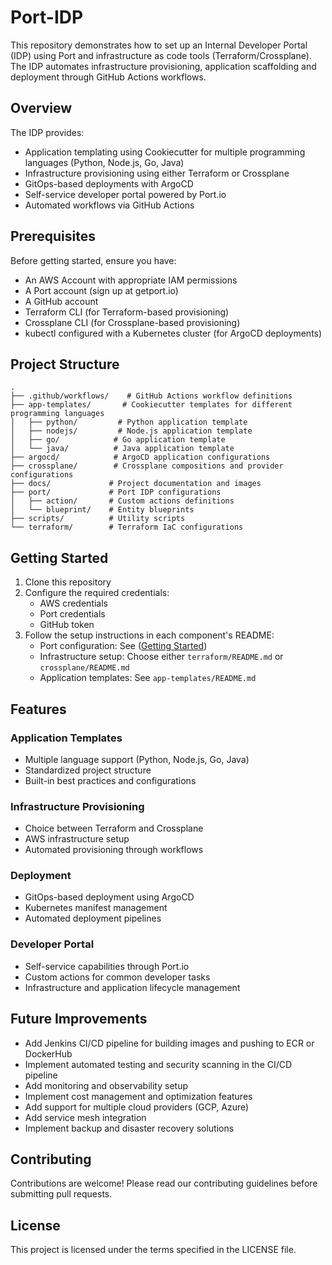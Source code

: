 # Port-IDP

This repository demonstrates how to set up an Internal Developer Portal (IDP) using Port and infrastructure as code tools (Terraform/Crossplane). The IDP automates infrastructure provisioning, application scaffolding and deployment through GitHub Actions workflows.

## Overview

The IDP provides:
- Application templating using Cookiecutter for multiple programming languages (Python, Node.js, Go, Java)
- Infrastructure provisioning using either Terraform or Crossplane
- GitOps-based deployments with ArgoCD
- Self-service developer portal powered by Port.io
- Automated workflows via GitHub Actions

## Prerequisites

Before getting started, ensure you have:

- An AWS Account with appropriate IAM permissions
- A Port account (sign up at getport.io)
- A GitHub account
- Terraform CLI (for Terraform-based provisioning)
- Crossplane CLI (for Crossplane-based provisioning)
- kubectl configured with a Kubernetes cluster (for ArgoCD deployments)

## Project Structure

```
.
├── .github/workflows/    # GitHub Actions workflow definitions
├── app-templates/       # Cookiecutter templates for different programming languages
│   ├── python/         # Python application template
│   ├── nodejs/         # Node.js application template
│   ├── go/            # Go application template
│   └── java/          # Java application template
├── argocd/            # ArgoCD application configurations
├── crossplane/        # Crossplane compositions and provider configurations
├── docs/             # Project documentation and images
├── port/             # Port IDP configurations
│   ├── action/       # Custom actions definitions
│   └── blueprint/    # Entity blueprints
├── scripts/          # Utility scripts
└── terraform/        # Terraform IaC configurations
```

## Getting Started

1. Clone this repository
2. Configure the required credentials:
   - AWS credentials
   - Port credentials
   - GitHub token
3. Follow the setup instructions in each component's README:
   - Port configuration: See ([Getting Started](https://docs.getport.io/quickstart))
   - Infrastructure setup: Choose either `terraform/README.md` or `crossplane/README.md`
   - Application templates: See `app-templates/README.md`

## Features

### Application Templates
- Multiple language support (Python, Node.js, Go, Java)
- Standardized project structure
- Built-in best practices and configurations

### Infrastructure Provisioning
- Choice between Terraform and Crossplane
- AWS infrastructure setup
- Automated provisioning through workflows

### Deployment
- GitOps-based deployment using ArgoCD
- Kubernetes manifest management
- Automated deployment pipelines

### Developer Portal
- Self-service capabilities through Port.io
- Custom actions for common developer tasks
- Infrastructure and application lifecycle management

## Future Improvements

- Add Jenkins CI/CD pipeline for building images and pushing to ECR or DockerHub
- Implement automated testing and security scanning in the CI/CD pipeline
- Add monitoring and observability setup
- Implement cost management and optimization features
- Add support for multiple cloud providers (GCP, Azure)
- Add service mesh integration
- Implement backup and disaster recovery solutions

## Contributing

Contributions are welcome! Please read our contributing guidelines before submitting pull requests.

## License

This project is licensed under the terms specified in the LICENSE file.
